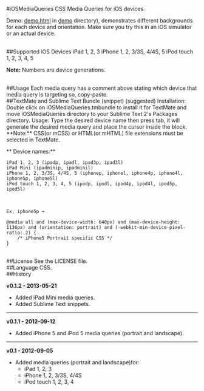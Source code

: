 #iOSMediaQueries
CSS Media Queries for iOS devices.

Demo: [demo.html](https://github.com/ialphan/iOSMediaQueries.css/blob/master/demo/demo.html) in [demo](https://github.com/ialphan/iOSMediaQueries.css/tree/master/demo) directory), demonstrates different backgrounds for each device and orientation. Make sure you try this in an iOS simulator or an actual device.

<br />
##Supported iOS Devices
	iPad 1, 2, 3
	iPhone 1, 2, 3/3S, 4/4S, 5
	iPod touch 1, 2, 3, 4, 5

**Note:** Numbers are device generations.

<br />
##Usage
Each media query has a comment above stating which device that media query is targeting so, copy-paste.

<br />
##TextMate and Sublime Text Bundle (snippet) (suggested)
Installation: Double click on iOSMediaQueries.tmbundle to install it for TextMate and move iOSMediaQueries directory to your Sublime Text 2's Packages directory.
Usage: Type the desired device name then press tab, it will generate the desired media query and place the cursor inside the block. **Note:** CSS(or mCSS) or HTML(or mHTML) file extensions must be selected in TextMate.

** Device names:**

	iPad 1, 2, 3 (ipadp, ipadl, ipad3p, ipad3l)
	iPad Mini (ipadminip, ipadminil)
	iPhone 1, 2, 3/3S, 4/4S, 5 (iphonep, iphonel, iphone4p, iphone4l, iphone5p, iphone5l)
	iPod touch 1, 2, 3, 4, 5 (ipodp, ipodl, ipod4p, ipod4l, ipod5p, ipod5l)

<br />

	Ex. iphone5p →

	@media all and (max-device-width: 640px) and (max-device-height: 1136px) and (orientation: portrait) and (-webkit-min-device-pixel-ratio: 2) {
		/* iPhone5 Portrait specific CSS */
	}

<br />
##License
See the LICENSE file.

<br />
##Language
CSS.

<br/>
##History

**v0.1.2 - 2013-05-21**

  * Added iPad Mini media queries.
  * Added Sublime Text snippets.

***

**v0.1.1 - 2012-09-12**

  * Added iPhone 5 and iPod 5 media queries (portrait and landscape).

***

**v0.1 - 2012-09-05**


* Added media queries (portrait and landscape)for:
  * iPad 1, 2, 3
  * iPhone 1, 2, 3/3S, 4/4S
  * iPod touch 1, 2, 3, 4